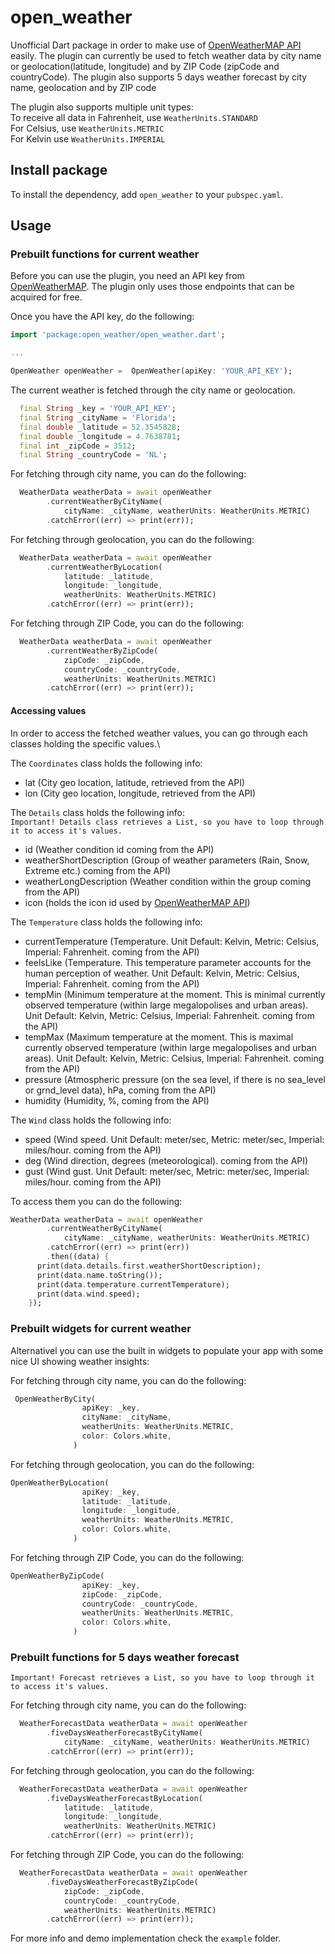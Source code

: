 # open_weather

Unofficial Dart package in order to make use of [OpenWeatherMAP API](https://openweathermap.org/) easily.
The plugin can currently be used to fetch weather data by city name or geolocation(latitude, longitude) and by ZIP Code (zipCode and countryCode).
The plugin also supports 5 days weather forecast by city name, geolocation and by ZIP code

The plugin also supports multiple unit types:  
To receive all data in Fahrenheit, use `WeatherUnits.STANDARD`\
For Celsius, use `WeatherUnits.METRIC`\
For Kelvin use `WeatherUnits.IMPERIAL`

## Install package

To install the dependency, add `open_weather` to your `pubspec.yaml`.

## Usage

### Prebuilt functions for current weather

Before you can use the plugin, you need an API key from [OpenWeatherMAP](https://openweathermap.org/). The plugin only uses those endpoints that can be acquired for free.

Once you have the API key, do the following:

```dart
import 'package:open_weather/open_weather.dart';

...

OpenWeather openWeather =  OpenWeather(apiKey: 'YOUR_API_KEY');
```

The current weather is fetched through the city name or geolocation.

```dart
  final String _key = 'YOUR_API_KEY';
  final String _cityName = 'Florida';
  final double _latitude = 52.3545828;
  final double _longitude = 4.7638781;
  final int _zipCode = 3512;
  final String _countryCode = 'NL';
```

For fetching through city name, you can do the following:

```dart
  WeatherData weatherData = await openWeather
        .currentWeatherByCityName(
            cityName: _cityName, weatherUnits: WeatherUnits.METRIC)
        .catchError((err) => print(err));
```

For fetching through geolocation, you can do the following:

```dart
  WeatherData weatherData = await openWeather
        .currentWeatherByLocation(
            latitude: _latitude,
            longitude: _longitude,
            weatherUnits: WeatherUnits.METRIC)
        .catchError((err) => print(err));
```

For fetching through ZIP Code, you can do the following:

```dart
  WeatherData weatherData = await openWeather
        .currentWeatherByZipCode(
            zipCode: _zipCode,
            countryCode: _countryCode,
            weatherUnits: WeatherUnits.METRIC)
        .catchError((err) => print(err));
```
#### Accessing values

In order to access the fetched weather values, you can go through each classes holding the specific values.\

The `Coordinates` class holds the following info:

- lat (City geo location, latitude, retrieved from the API)
- lon (City geo location, longitude, retrieved from the API)

The `Details` class holds the following info:\
`Important! Details class retrieves a List, so you have to loop through it to access it's values.`

- id (Weather condition id coming from the API)
- weatherShortDescription (Group of weather parameters (Rain, Snow, Extreme etc.) coming from the API)
- weatherLongDescription (Weather condition within the group coming from the API)
- icon (holds the icon id used by [OpenWeatherMAP API](https://openweathermap.org/weather-conditions))

The `Temperature` class holds the following info:

- currentTemperature (Temperature. Unit Default: Kelvin, Metric: Celsius, Imperial: Fahrenheit. coming from the API)
- feelsLike (Temperature. This temperature parameter accounts for the human perception of weather. Unit Default: Kelvin, Metric: Celsius, Imperial: Fahrenheit. coming from the API)
- tempMin (Minimum temperature at the moment. This is minimal currently observed temperature (within large megalopolises and urban areas). Unit Default: Kelvin, Metric: Celsius, Imperial: Fahrenheit. coming from the API)
- tempMax (Maximum temperature at the moment. This is maximal currently observed temperature (within large megalopolises and urban areas). Unit Default: Kelvin, Metric: Celsius, Imperial: Fahrenheit. coming from the API)
- pressure (Atmospheric pressure (on the sea level, if there is no sea_level or grnd_level data), hPa, coming from the API)
- humidity (Humidity, %, coming from the API)

The `Wind` class holds the following info:

- speed (Wind speed. Unit Default: meter/sec, Metric: meter/sec, Imperial: miles/hour. coming from the API)
- deg (Wind direction, degrees (meteorological). coming from the API)
- gust (Wind gust. Unit Default: meter/sec, Metric: meter/sec, Imperial: miles/hour. coming from the API)

To access them you can do the following:

```dart
WeatherData weatherData = await openWeather
        .currentWeatherByCityName(
            cityName: _cityName, weatherUnits: WeatherUnits.METRIC)
        .catchError((err) => print(err))
        .then((data) {
      print(data.details.first.weatherShortDescription);
      print(data.name.toString());
      print(data.temperature.currentTemperature);
      print(data.wind.speed);
    });
```

### Prebuilt widgets for current weather

Alternativel you can use the built in widgets to populate your app with some nice UI showing weather insights:

For fetching through city name, you can do the following:

```dart
 OpenWeatherByCity(
                apiKey: _key,
                cityName: _cityName,
                weatherUnits: WeatherUnits.METRIC,
                color: Colors.white,
              )
```

For fetching through geolocation, you can do the following:

```dart
OpenWeatherByLocation(
                apiKey: _key,
                latitude: _latitude,
                longitude: _longitude,
                weatherUnits: WeatherUnits.METRIC,
                color: Colors.white,
              )

```

For fetching through ZIP Code, you can do the following:

```dart
OpenWeatherByZipCode(
                apiKey: _key,
                zipCode: _zipCode,
                countryCode: _countryCode,
                weatherUnits: WeatherUnits.METRIC,
                color: Colors.white,
              )

```

### Prebuilt functions for 5 days weather forecast
`Important! Forecast retrieves a List, so you have to loop through it to access it's values.`

For fetching through city name, you can do the following:

```dart
  WeatherForecastData weatherData = await openWeather
        .fiveDaysWeatherForecastByCityName(
            cityName: _cityName, weatherUnits: WeatherUnits.METRIC)
        .catchError((err) => print(err));
```

For fetching through geolocation, you can do the following:

```dart
  WeatherForecastData weatherData = await openWeather
        .fiveDaysWeatherForecastByLocation(
            latitude: _latitude,
            longitude: _longitude,
            weatherUnits: WeatherUnits.METRIC)
        .catchError((err) => print(err));
```

For fetching through ZIP Code, you can do the following:

```dart
  WeatherForecastData weatherData = await openWeather
        .fiveDaysWeatherForecastByZipCode(
            zipCode: _zipCode,
            countryCode: _countryCode,
            weatherUnits: WeatherUnits.METRIC)
        .catchError((err) => print(err));
```

For more info and demo implementation check the `example` folder.
